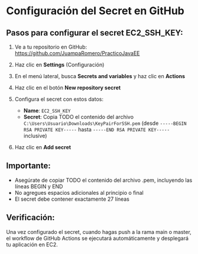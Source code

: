 # Configuración del Secret en GitHub

## Pasos para configurar el secret EC2_SSH_KEY:

1. Ve a tu repositorio en GitHub: https://github.com/JuampaRomero/PracticoJavaEE

2. Haz clic en **Settings** (Configuración)

3. En el menú lateral, busca **Secrets and variables** y haz clic en **Actions**

4. Haz clic en el botón **New repository secret**

5. Configura el secret con estos datos:
   - **Name**: `EC2_SSH_KEY`
   - **Secret**: Copia TODO el contenido del archivo `C:\Users\Usuario\Downloads\KeyPairForSSH.pem` (desde `-----BEGIN RSA PRIVATE KEY-----` hasta `-----END RSA PRIVATE KEY-----` inclusive)

6. Haz clic en **Add secret**

## Importante:
- Asegúrate de copiar TODO el contenido del archivo .pem, incluyendo las líneas BEGIN y END
- No agregues espacios adicionales al principio o final
- El secret debe contener exactamente 27 líneas

## Verificación:
Una vez configurado el secret, cuando hagas push a la rama main o master, el workflow de GitHub Actions se ejecutará automáticamente y desplegará tu aplicación en EC2.
